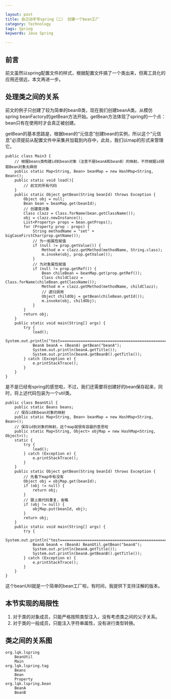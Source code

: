 ```yaml
---

layout: post
title: 自己动手写spring（二） 创建一个bean工厂
category: Technology
tags: Spring
keywords: Java Spring

---
```


## 前言

前文虽然以spring配置文件的样式，根据配置文件搞了一个类出来，但离工具化的应用还很远，本文再进一步。

## 处理类之间的关系

前文的例子只创建了较为简单的beanB类，现在我们创建beanA类。从模仿spring beanFactory的getBean方法开始。getBean方法体现了spring的一个点：bean只有在使用时才会真正被创建。

getBean的基本思路是，根据bean的“元信息”创建bean的实例，所以这个“元信息”必须提前从配置文件中采集并加载到内存中，此处，我们以map的形式来管理它。

    public class Main3 {
        // 根据beans类构建id到bean对象（注意不是beanA和beanB）的映射。不然根据id获取Bean对象太麻烦
	    public static Map<String, Bean> beanMap = new HashMap<String, Bean>();
	    public static void load(){
	        // 前文的所有代码
	    }
        public static Object getBean(String beanId) throws Exception {
    		Object obj = null;
    		Bean bean = beanMap.get(beanId);
    		// 创建类对象
    		Class clazz = Class.forName(bean.getClassName());
    		obj = clazz.newInstance();
    		List<Property> props = bean.getProps();
    		for (Property prop : props) {
    			String methodName = "set" + bigCaseFirstChar(prop.getName());
    			// 为一般属性赋值
    			if (null != prop.getValue()) {
    				Method m = clazz.getMethod(methodName, String.class);
    				m.invoke(obj, prop.getValue());
    			}
    			// 为对象属性赋值
    			if (null != prop.getRef()) {
    				Bean chileBean = beanMap.get(prop.getRef());
    				Class childClazz = Class.forName(chileBean.getClassName());
    				Method m = clazz.getMethod(methodName, childClazz);
    				// 递归调用
    				Object childObj = getBean(chileBean.getId());
    				m.invoke(obj, childObj);
    			}
    		}
    		return obj;
    	}
    	public static void main(String[] args) {
    		try {
    			load();
    			System.out.println("test=================================================>");
    			BeanA beanA = (BeanA) getBean("beanA");
    			System.out.println(beanA.getTitle());
    			System.out.println(beanA.getBeanB().getTitle());
    		} catch (Exception e) {
    			e.printStackTrace();
    		}
	    }
    }
    
是不是已经有spring的感觉啦，不过，我们还需要将创建好的bean保存起来，同时，将上述代码包装为一个util类。

    public class BeanUtil {
        public static Beans beans;
    	// 保存id到bean对象的映射
    	public static Map<String, Bean> beanMap = new HashMap<String, Bean>();
    	// 保存id到对象的映射，这个map就很有容器的意思啦
    	public static Map<String, Object> objMap = new HashMap<String, Object>();
    	static {
    		try {
    			load();
    		} catch (Exception e) {
    			e.printStackTrace();
    		}
    	}
    	public static Object getBean(String beanId) throws Exception {
    	    // 先看下map中有没有
    		Object obj = objMap.get(beanId);
    		if (obj != null) {
    			return obj;
    		}
    		// 跟上面代码重复，省略
    		if (obj != null) {
    			objMap.put(beanId, obj);
    		}
    		return obj;
    	}
    	public static void main(String[] args) {
    		try {
    			System.out.println("test=================================================>");
    			BeanA beanA = (BeanA) BeanUtil.getBean("beanA");
    			System.out.println(beanA.getTitle());
    			System.out.println(beanA.getBeanB().getTitle());
    		} catch (Exception e) {
    			e.printStackTrace();
       		}
	    }
    }

这个beanUtil就是一个简单的bean工厂啦，有时间，我提供下支持注解的版本。

## 本节实现的局限性

1. 对于类的对象成员，只能严格按照类型注入，没有考虑类之间的父子关系。
2. 对于类的一般成员，只能注入字符串属性，没有进行类型转换。

## 类之间的关系图

    org.lqk.lspring
        BeanUtil
        Main
    org.lqk.lspring.tag
        Beans
        Bean
        Property
    org.lqk.lspring.bean
        BeanA
        BeanB
